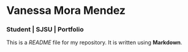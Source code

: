# Vanessa Mora Mendez

### Student | SJSU | Portfolio 

This is a *README* file for my repository. It is written using **Markdown**. 
